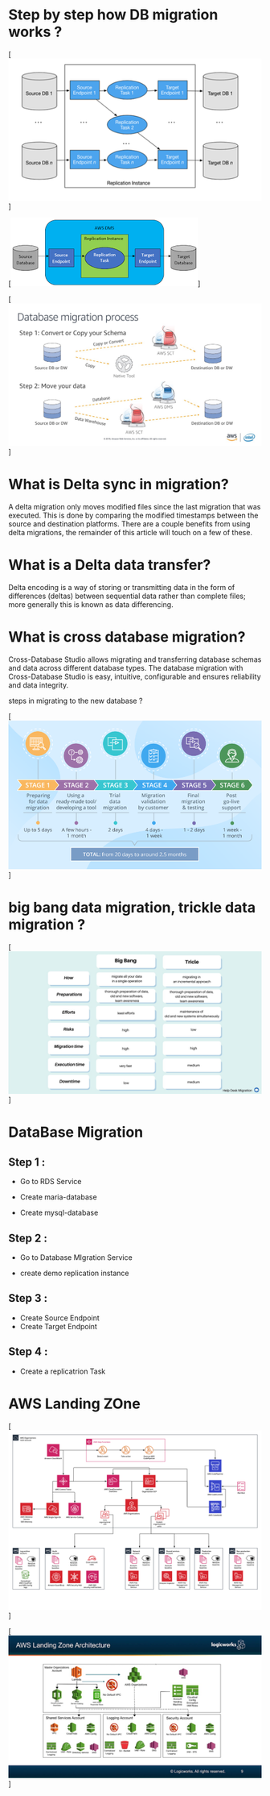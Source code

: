 # Step by step how DB migration works ?

[![Watch the video](AWS-DB-Migration.png)]



[![Watch the video](AWS-DB-Migration1.png)]



[![Watch the video](database-migration-process.jpeg)]

# What is Delta sync in migration?


A delta migration only moves modified files since the last migration that was executed. This is done by comparing the modified timestamps between the source and destination platforms. There are a couple benefits from using delta migrations, the remainder of this article will touch on a few of these.

# What is a Delta data transfer?

Delta encoding is a way of storing or transmitting data in the form of differences (deltas) between sequential data rather than complete files; more generally this is known as data differencing.


# What is cross database migration?

Cross-Database Studio allows migrating and transferring database schemas and data across different database types. The database migration with Cross-Database Studio is easy, intuitive, configurable and ensures reliability and data integrity.


steps in migrating to the new database ?

[![Watch the video](data-migration.png)]


# big bang data migration, trickle data migration ?



[![Watch the video](bigbang-vs-tricle.jpg)]



# DataBase Migration

## Step 1 :

- Go to RDS Service

- Create maria-database
- Create mysql-database

## Step 2 :


- Go to Database MIgration Service

- create demo replication instance


## Step 3 :


- Create Source Endpoint
- Create Target Endpoint


## Step 4 :

- Create a replicatrion Task




# AWS Landing ZOne


[![Watch the video](aws-landing-zone.png)]

[![Watch the video](landing-zone1.jpg)]